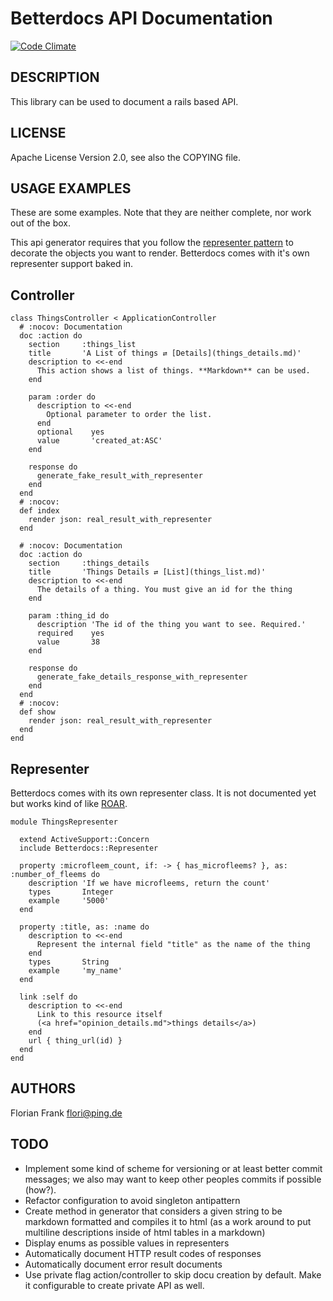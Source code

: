 Betterdocs API Documentation
============================

[![Code Climate](https://codeclimate.com/repos/51128561f3ea0022cc027f31/badges/2a9719de54628d821871/gpa.png)](https://codeclimate.com/repos/51128561f3ea0022cc027f31/feed)

DESCRIPTION
-----------

This library can be used to document a rails based API.

LICENSE
-------

Apache License Version 2.0, see also the COPYING file.

USAGE EXAMPLES
--------------

These are some examples. Note that they are neither complete, nor work out of the box.

This api generator requires that you follow the [representer pattern](http://nicksda.apotomo.de/2011/12/ruby-on-rest-introducing-the-representer-pattern/) to decorate the objects you want to render. Betterdocs comes with it's own representer support baked in.

## Controller

    class ThingsController < ApplicationController
      # :nocov: Documentation
      doc :action do
        section     :things_list
        title       'A List of things ⇄ [Details](things_details.md)'
        description to <<-end
          This action shows a list of things. **Markdown** can be used.
        end

        param :order do
          description to <<-end
            Optional parameter to order the list.
          end
          optional    yes
          value       'created_at:ASC'
        end

        response do
          generate_fake_result_with_representer 
        end
      end
      # :nocov:
      def index
        render json: real_result_with_representer 
      end

      # :nocov: Documentation
      doc :action do
        section     :things_details
        title       'Things Details ⇄ [List](things_list.md)'
        description to <<-end
          The details of a thing. You must give an id for the thing
        end

        param :thing_id do
          description 'The id of the thing you want to see. Required.'
          required    yes
          value       38
        end

        response do
          generate_fake_details_response_with_representer
        end
      end
      # :nocov:
      def show
        render json: real_result_with_representer 
      end
    end

## Representer

Betterdocs comes with its own representer class. It is not documented
yet but works kind of like [ROAR](https://github.com/apotonick/roar).

    module ThingsRepresenter

      extend ActiveSupport::Concern
      include Betterdocs::Representer

      property :microfleem_count, if: -> { has_microfleems? }, as: :number_of_fleems do
        description 'If we have microfleems, return the count'
        types       Integer
        example     '5000'
      end

      property :title, as: :name do
        description to <<-end
          Represent the internal field "title" as the name of the thing
        end
        types       String
        example     'my_name'
      end

      link :self do
        description to <<-end
          Link to this resource itself
          (<a href="opinion_details.md">things details</a>)
        end
        url { thing_url(id) }
      end
    end



AUTHORS
-------
Florian Frank <flori@ping.de>

TODO
----
- Implement some kind of scheme for versioning or at least better commit messages;
  we also may want to keep other peoples commits if possible (how?).
- Refactor configuration to avoid singleton antipattern
- Create method in generator that considers a given string to be markdown
  formatted and compiles it to html (as a work around to put multiline
  descriptions inside of html tables in a markdown)
- Display enums as possible values in representers
- Automatically document HTTP result codes of responses
- Automatically document error result documents
- Use private flag action/controller to skip docu creation by default. Make it
  configurable to create private API as well.

